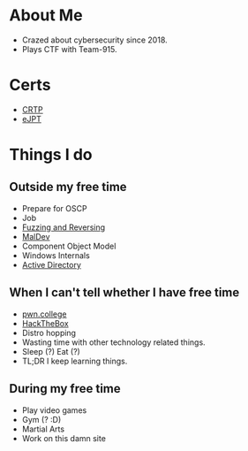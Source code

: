 # About Me
* Crazed about cybersecurity since 2018.
* Plays CTF with Team-915.

# Certs
* [CRTP](https://www.alteredsecurity.com/adlab)
* [eJPT](https://security.ine.com/certifications/ejpt-certification/)

# Things I do

## Outside my free time
* Prepare for OSCP
* Job
* [Fuzzing and Reversing](https://github.com/laughtersec/Fuzzing-Reversing)
* [MalDev](https://laughtersec.github.io/warez)
* Component Object Model
* Windows Internals
* [Active Directory](https://laughtersec.github.io/active-directory-notes)

## When I can't tell whether I have free time
* [pwn.college](https://pwn.college/hacker/43066)
* [HackTheBox](https://laughtersec.github.io/htb-writeups)
* Distro hopping
* Wasting time with other technology related things.
* Sleep (?) Eat (?)
* TL;DR I keep learning things.

## During my free time
* Play video games
* Gym (? :D) 
* Martial Arts
* Work on this damn site
